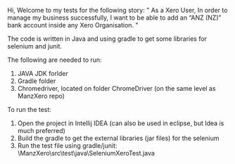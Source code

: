 Hi, Welcome to my tests for the following story:
"
As a Xero User,
In order to manage my business successfully, I want to be able to add an “ANZ (NZ)” bank account inside any Xero Organisation.
"

The code is written in Java and using gradle to get some libraries for selenium and junit. 

The following are needed to run:
1. JAVA JDK forlder
2. Gradle folder 
3. Chromedriver, located on folder ChromeDriver (on the same level as ManzXero repo)

To run the test:
1. Open the project in Intellij IDEA (can also be used in eclipse, but Idea is much preferred)
2. Build the gradle to get the external libraries (jar files) for the selenium
3. Run the test file using gradle/junit:
\ManzXero\src\test\java\SeleniumXeroTest.java


